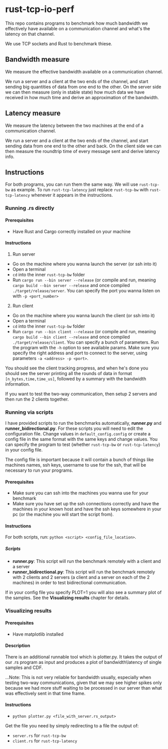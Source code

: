 # rust-tcp-io-perf

This repo contains programs to benchmark how much bandwidth we effectively have available on a communication channel and what's the latency on that channel.

We use TCP sockets and Rust to benchmark thiese.

## Bandwidth measure

We measure the effective bandwidth available on a communication channel.

We run a server and a client at the two ends of the channel, and start sending big quantities of data from one end to the other. On the server side we can then measure (only in stable state) how much data we have received in how much time and derive an approximation of the bandwidth.

## Latency measure

We measure the latency between the two machines at the end of a communication channel.

We run a server and a client at the two ends of the channel, and start sending data from one end to the other and back. On the client side we can then measure the roundtrip time of every message sent and derive latency info.

## Instructions

For both programs, you can run them the same way. We will use `rust-tcp-bw` as example. To run `rust-tcp-latency` just replace `rust-tcp-bw` with `rust-tcp-latency` whenever it appears in the instructions.

### Running .rs directly

#### Prerequisites
- Have Rust and Cargo correctly installed on your machine

#### Instructions

1) Run server
- Go on the machine where you wanna launch the server (or ssh into it)
- Open a terminal
- `cd` into the inner `rust-tcp-bw` folder
- Run `cargo run --bin server --release` (or compile and run, meaning `cargo build --bin server --release` and once compiled `./target/release/server`. You can specify the port you wanna listen on with `-p <port_number>`

2) Run client
- Go on the machine where you wanna launch the client (or ssh into it)
- Open a terminal
- `cd` into the inner `rust-tcp-bw` folder
- Run `cargo run --bin client --release` (or compile and run, meaning `cargo build --bin client --release` and once compiled `./target/release/client`. You can specify a bunch of parameters. Run the program with the `-h` option to see available params. Make sure you specify the right address and port to connect to the server, using parameters `-a <address> -p <port>`.

You should see the client tracking progress, and when he's done you should see the server printing all the rounds of data in format `[n_bytes,time,time_us]`, followed by a summary with the bandwidth information.

If you want to test the two-way communication, then setup 2 servers and then run the 2 clients together.

### Running via scripts

I have provided scripts to run the benchmarks automatically, <strong>runner.py</strong> and <strong>runner_bidirectional.py</strong>.
For these scripts you will need to edit the configuration file. Change values in `default_config.config` or create a config file in the same format with the same keys and change values. You can specify the program to test (whether `rust-tcp-bw` or `rust-tcp-latency`) in your config file.

The config file is important because it will contain a bunch of things like machines names, ssh keys, username to use for the ssh, that will be necessary to run your programs.

#### Prerequisites

- Make sure you can ssh into the machines you wanna use for your benchmark
- Make sure you have set up the ssh connections correctly and have the machines in your known host and have the ssh keys somewhere in your pc (or the machine you will start the script from).

#### Instructions
For both scripts, run: `python <script> <config_file_location>`.

##### Scripts
- <strong>runner.py</strong>: This script will run the benchmark remotely with a client and a server
- <strong>runner_bidirectional.py</strong>: This script will run the benchmark remotely with 2 clients and 2 servers (a client and a server on each of the 2 machines) in order to test bidirectional communication.

If in your config file you specify PLOT=1 you will also see a summary plot of the samples. See the <strong>Visualizing results</strong> chapter for details.

### Visualizing results

#### Prerequisites
- Have matplotlib installed

#### Description

There is an additional runnable tool which is <string>plotter.py</strong>. It takes the output of our .rs program as input and produces a plot of bandwidth\latency of single samples and CDF.

...Note: This is not very reliable for bandwidth usually, especially when testing two-way communications, given that we may see higher spikes only because we had more stuff waiting to be processed in our server than what was effectively sent in that time frame.
  
#### Instructions

- `python plotter.py <file_with_server.rs_output>`

Get the file you need by simply redirecting to a file the output of:
- `server.rs` for `rust-tcp-bw`
- `client.rs` for `rust-tcp-latency`
